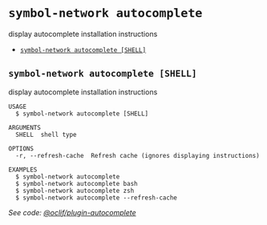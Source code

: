`symbol-network autocomplete`
=============================

display autocomplete installation instructions

* [`symbol-network autocomplete [SHELL]`](#symbol-network-autocomplete-shell)

## `symbol-network autocomplete [SHELL]`

display autocomplete installation instructions

```
USAGE
  $ symbol-network autocomplete [SHELL]

ARGUMENTS
  SHELL  shell type

OPTIONS
  -r, --refresh-cache  Refresh cache (ignores displaying instructions)

EXAMPLES
  $ symbol-network autocomplete
  $ symbol-network autocomplete bash
  $ symbol-network autocomplete zsh
  $ symbol-network autocomplete --refresh-cache
```

_See code: [@oclif/plugin-autocomplete](https://github.com/oclif/plugin-autocomplete/blob/v0.3.0/src/commands/autocomplete/index.ts)_

